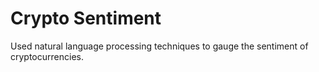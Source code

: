 # Crypto Sentiment

Used natural language processing techniques to gauge the sentiment of cryptocurrencies.
